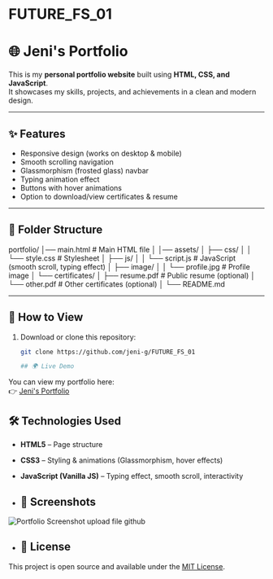 # FUTURE_FS_01
# 🌐 Jeni's Portfolio

This is my **personal portfolio website** built using **HTML, CSS, and JavaScript**.  
It showcases my skills, projects, and achievements in a clean and modern design.  

---

## ✨ Features
- Responsive design (works on desktop & mobile)  
- Smooth scrolling navigation  
- Glassmorphism (frosted glass) navbar  
- Typing animation effect  
- Buttons with hover animations  
- Option to download/view certificates & resume  

---

## 📂 Folder Structure
portfolio/
│── main.html # Main HTML file
│
│── assets/
│ ├── css/
│ │ └── style.css # Stylesheet
│ ├── js/
│ │ └── script.js # JavaScript (smooth scroll, typing effect)
│ ├── image/
│ │ └── profile.jpg # Profile image
│ └── certificates/
│ ├── resume.pdf # Public resume (optional)
│ └── other.pdf # Other certificates (optional)
│
└── README.md


---

## 🚀 How to View
1. Download or clone this repository:
   ```bash
   git clone https://github.com/jeni-g/FUTURE_FS_01

   ## 🌍 Live Demo
You can view my portfolio here:  
👉 [Jeni's Portfolio](https://jeni-g.github.io/FUTURE_FS_01/)

## 🛠️ Technologies Used
- **HTML5** – Page structure  
- **CSS3** – Styling & animations (Glassmorphism, hover effects)  
- **JavaScript (Vanilla JS)** – Typing effect, smooth scroll, interactivity

- ## 📸 Screenshots
![Portfolio Screenshot](screenshot) upload file github


- ## 📜 License
This project is open source and available under the [MIT License](LICENSE).
 
